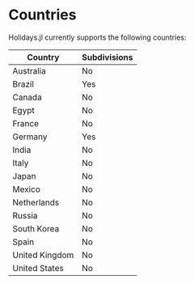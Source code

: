 # Countries

Holidays.jl currently supports the following countries:

| Country        | Subdivisions |
| -              | -            |
| Australia      | No           |
| Brazil         | Yes          |
| Canada         | No           |
| Egypt          | No           |
| France         | No           |
| Germany        | Yes          |
| India          | No           |
| Italy          | No           |
| Japan          | No           |
| Mexico         | No           |
| Netherlands    | No           |
| Russia         | No           |
| South Korea    | No           |
| Spain          | No           |
| United Kingdom | No           |
| United States  | No           |
